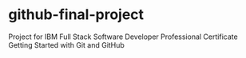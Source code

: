 # github-final-project
Project for IBM Full Stack Software Developer Professional Certificate Getting Started with Git and GitHub
